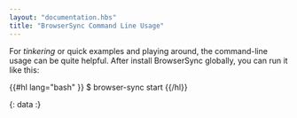 ```yaml
---
layout: "documentation.hbs"
title: "BrowserSync Command Line Usage"
---
```


For *tinkering* or quick examples and playing around, the command-line usage can be quite helpful. 
After install BrowserSync globally, you can run it like this:

{{#hl lang="bash" }}
$ browser-sync start <options>
{{/hl}}

{: data :}
